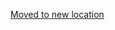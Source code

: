 [Moved to new location](https://github.com/DataTalksClub/machine-learning-zoomcamp/blob/master/cohorts/2021/office-hours.md)